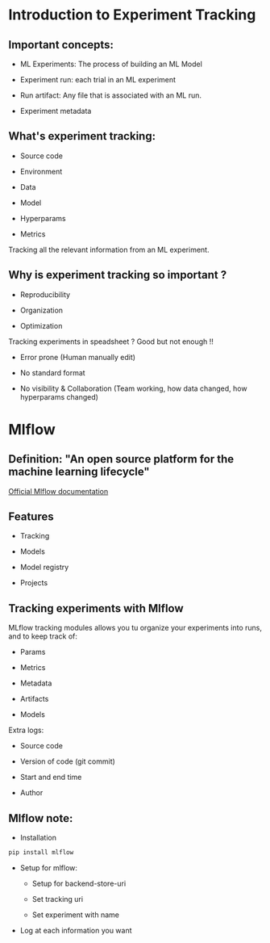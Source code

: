 # Introduction to Experiment Tracking 

## Important concepts:

- ML Experiments: The process of building an ML Model

- Experiment run: each trial in an ML experiment

- Run artifact: Any file that is associated with an ML run.

- Experiment metadata


## What's experiment tracking:

- Source code

- Environment

- Data

- Model 

- Hyperparams

- Metrics

Tracking all the relevant information from an ML experiment.

## Why is experiment tracking so important ?

- Reproducibility

- Organization

- Optimization

Tracking experiments in speadsheet ? Good but not enough !!

- Error prone (Human manually edit)

- No standard format

- No visibility & Collaboration (Team working, how data changed, how hyperparams changed)

# Mlflow

## Definition: "An open source platform for the machine learning lifecycle"

[Official Mlflow documentation](mlflow.org)

## Features 

- Tracking

- Models 

- Model registry

- Projects 

## Tracking experiments with Mlflow

MLflow tracking modules allows you tu organize your experiments into runs, and to keep track of:

- Params

- Metrics

- Metadata

- Artifacts

- Models

Extra logs:

- Source code

- Version of code (git commit)

- Start and end time

- Author

## Mlflow note:

- Installation

```bash
pip install mlflow
```

- Setup for mlflow: 

	- Setup for backend-store-uri

	- Set tracking uri 

	- Set experiment with name

- Log at each information you want
